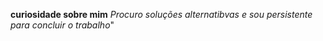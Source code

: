 **curiosidade sobre mim**
_Procuro soluções alternatibvas e sou persistente para concluir o trabalho_"
